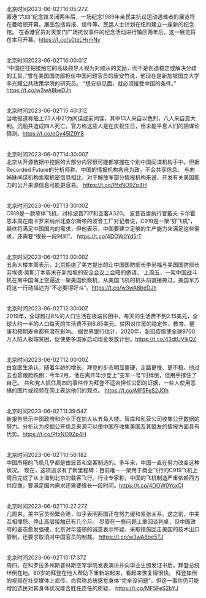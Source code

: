 北京时间2023-06-02T16:05:27Z<br>香港“六四”纪念馆关闭两年后，一场纪念1989年亲民主抗议运动遇难者的展览将在曼哈顿开幕。展品包括剪报、信件等。民运人士计划在纽约建立一座新的纪念馆。
在香港官员对天安门广场抗议事件的纪念活动进行镇压两年后，这一展览将在本月开幕。https://t.co/s0teLHrmNy<br><br><br>北京时间2023-06-02T16:00:01Z<br>“中国往往把接触它的高级领导人视为对顺从的奖励，而不是创造稳定或解决分歧的工具，”曾在美国国防部担任中国问题官员的唐安竹说，他现在是新加坡国立大学李光耀公共政策学院的研究员。
“想安排见面，就必须接受中国的条件。” https://t.co/w3wA8beDJh<br><br><br>北京时间2023-06-02T15:40:31Z<br>当地报道称船上23人中21为间谍或前间谍，其中13人来自以色列，八人来自意大利。沉船共造成四人死亡。官方称这些人是在庆祝生日，但未能平息人们的阴谋论猜测。https://t.co/eGy45lZ9Y8<br><br><br>北京时间2023-06-02T14:30:00Z<br>北京从开源数据中挖掘的大部分内容很可能都掌握在个别中国间谍机构手中。但据Recorded Future的分析师称，中国的情报机构各自为政，不会共享信息。
与向姊妹间谍机构索取机密信息相比，对于解放军部分情报机构来说，开发有关美国能力的公开来源信息可能更容易。 https://t.co/PfxNO9Zp4H<br><br><br>北京时间2023-06-02T13:30:00Z<br>C919是一款窄体飞机，对标波音737和空客A320。
波音首席执行官戴夫·卡尔霍恩本周在南卡罗来纳州北查尔斯顿的波音工厂对记者说，C919是一架“好飞机”，最终将满足中国国内的需求，但他表示，中国要建立足够的生产能力来满足这些需求，还需要“很长一段时间”。 https://t.co/4DOW0Yd5rT<br><br><br>北京时间2023-06-02T13:00:00Z<br>五角大楼本周表示，北京拒绝了美方提出的让中国国防部长李尚福与美国国防部长劳埃德·奥斯汀本周末在新加坡的安全会议上会晤的邀请。
上周五，一架中国战斗机在南中国海上空逼近一架美国侦察机，从美国飞机的机头前直接掠过，美国军方将这一行动描述为“不必要得好斗”。https://t.co/w3wA8beDJh<br><br><br>北京时间2023-06-02T12:30:00Z<br>2019年，全球超过8%的人口生活在极端贫困中，每天的生活费不到2.15美元，全球大约一半的人口每天的生活费不到6.85美元。贫困对住房的稳定性、教育、健康和预期寿命都有潜在影响。
据世界银行估计，2020年，新冠疫情使全球9700万人陷入极端贫困，促使更多国家启动现金发放计划。https://t.co/43dtUVlkQZ<br><br><br>北京时间2023-06-02T12:00:00Z<br>白宫医生承认，随着年龄的增长，拜登的步态明显僵硬，走路更慢、更不稳。他过去也曾踉跄跌倒：今年2月，他在离开华沙登上“空军一号”时绊倒，但用手撑住了自己。
共和党人抓住周四的事件作为拜登不适合担任公职的证据，一些人使用恶搞的图片或视频在网上表达他们的观点。 https://t.co/MF5FeS2JOh<br><br><br>北京时间2023-06-02T11:39:54Z<br>新报告显示中国政府和企业正在加大从五角大楼、智库和私营公司收集公开数据的努力。分析认为挖掘公开信息来源可以使中国在收集美国及其盟友的情报方面具有优势。https://t.co/PfxNO9Zp4H<br><br><br>北京时间2023-06-02T10:56:18Z<br>中国所用的飞机几乎都是由波音和空客制造的。多年来，中国一直在努力改变这种状况。
现在，这项追求有了新里程碑：目前唯一一架用于商业飞行的C919飞机上周日完成了从上海到北京的载客飞行。行业专家称，中国的飞机制造严重依赖西方供应商，要满足国内需求还需要很长一段时间。https://t.co/4DOW0YcxCl<br><br><br>北京时间2023-06-02T10:27:27Z<br>几周来，美中官员频繁会晤，似乎表明两国正在努力缓和紧张关系。这之前，中美互相埋怨、停止高层接触已有几个月。
尽管在一些问题上重回谈判桌，但中国政府的姿态愈发强硬。北京对华盛顿的诚意表示怀疑，采取措施回击美国的技术出口管制，还要求取消对中国官员的制裁。
https://t.co/w3wA8be5TJ<br><br><br>北京时间2023-06-02T10:17:37Z<br>周四，在科罗拉多州斯普林斯空军学院发表演讲并向毕业生颁发证书后，拜登总统绊倒在地。80岁的拜登在他人帮助下重新站起来，看起来恢复得很快。
拜登摔倒的视频在社交媒体上疯传。白宫称总统感觉身体“完全没问题”，但这一事件仍可能增加选民对其身体状况能否胜任连任的质疑。
https://t.co/MF5FeS2bYJ<br><br><br>